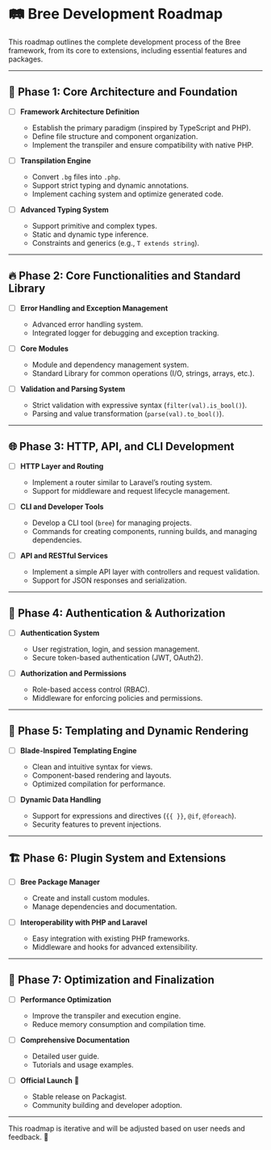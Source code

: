 # 🛤️ Bree Development Roadmap

This roadmap outlines the complete development process of the Bree framework, from its core to extensions, including essential features and packages.

---

## 🚀 Phase 1: Core Architecture and Foundation

- [ ] **Framework Architecture Definition**
  - Establish the primary paradigm (inspired by TypeScript and PHP).
  - Define file structure and component organization.
  - Implement the transpiler and ensure compatibility with native PHP.

- [ ] **Transpilation Engine**
  - Convert `.bg` files into `.php`.
  - Support strict typing and dynamic annotations.
  - Implement caching system and optimize generated code.

- [ ] **Advanced Typing System**
  - Support primitive and complex types.
  - Static and dynamic type inference.
  - Constraints and generics (e.g., `T extends string`).

---

## 🔥 Phase 2: Core Functionalities and Standard Library

- [ ] **Error Handling and Exception Management**
  - Advanced error handling system.
  - Integrated logger for debugging and exception tracking.

- [ ] **Core Modules**
  - Module and dependency management system.
  - Standard Library for common operations (I/O, strings, arrays, etc.).

- [ ] **Validation and Parsing System**
  - Strict validation with expressive syntax (`filter(val).is_bool()`).
  - Parsing and value transformation (`parse(val).to_bool()`).

---

## 🌐 Phase 3: HTTP, API, and CLI Development

- [ ] **HTTP Layer and Routing**
  - Implement a router similar to Laravel’s routing system.
  - Support for middleware and request lifecycle management.

- [ ] **CLI and Developer Tools**
  - Develop a CLI tool (`bree`) for managing projects.
  - Commands for creating components, running builds, and managing dependencies.

- [ ] **API and RESTful Services**
  - Implement a simple API layer with controllers and request validation.
  - Support for JSON responses and serialization.

---

## 🔐 Phase 4: Authentication & Authorization

- [ ] **Authentication System**
  - User registration, login, and session management.
  - Secure token-based authentication (JWT, OAuth2).

- [ ] **Authorization and Permissions**
  - Role-based access control (RBAC).
  - Middleware for enforcing policies and permissions.

---

## 🎨 Phase 5: Templating and Dynamic Rendering

- [ ] **Blade-Inspired Templating Engine**
  - Clean and intuitive syntax for views.
  - Component-based rendering and layouts.
  - Optimized compilation for performance.

- [ ] **Dynamic Data Handling**
  - Support for expressions and directives (`{{ }}`, `@if`, `@foreach`).
  - Security features to prevent injections.

---

## 🏗️ Phase 6: Plugin System and Extensions

- [ ] **Bree Package Manager**
  - Create and install custom modules.
  - Manage dependencies and documentation.

- [ ] **Interoperability with PHP and Laravel**
  - Easy integration with existing PHP frameworks.
  - Middleware and hooks for advanced extensibility.

---

## 🚀 Phase 7: Optimization and Finalization

- [ ] **Performance Optimization**
  - Improve the transpiler and execution engine.
  - Reduce memory consumption and compilation time.

- [ ] **Comprehensive Documentation**
  - Detailed user guide.
  - Tutorials and usage examples.

- [ ] **Official Launch** 🎉
  - Stable release on Packagist.
  - Community building and developer adoption.

---

This roadmap is iterative and will be adjusted based on user needs and feedback. 🚀
